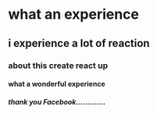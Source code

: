 # what an experience
## i experience a lot of reaction
### about this create react up
#### what a wonderful experience
##### thank you Facebook.............
